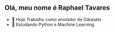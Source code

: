 ## Olá, meu nome é Raphael Tavares

- 🔭 Hoje Trabalho como anotador de Datasets
- 🌱 Estudando Python e Machine Learning
